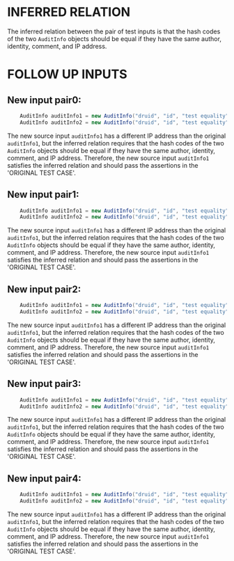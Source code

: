 # INFERRED RELATION
The inferred relation between the pair of test inputs is that the hash codes of the two `AuditInfo` objects should be equal if they have the same author, identity, comment, and IP address.

# FOLLOW UP INPUTS
## New input pair0:
```java
    AuditInfo auditInfo1 = new AuditInfo("druid", "id", "test equality", "192.168.1.1");
    AuditInfo auditInfo2 = new AuditInfo("druid", "id", "test equality", "192.168.1.1");
```
The new source input `auditInfo1` has a different IP address than the original `auditInfo1`, but the inferred relation requires that the hash codes of the two `AuditInfo` objects should be equal if they have the same author, identity, comment, and IP address. Therefore, the new source input `auditInfo1` satisfies the inferred relation and should pass the assertions in the 'ORIGINAL TEST CASE'.

## New input pair1:
```java
    AuditInfo auditInfo1 = new AuditInfo("druid", "id", "test equality", "10.0.0.1");
    AuditInfo auditInfo2 = new AuditInfo("druid", "id", "test equality", "10.0.0.1");
```
The new source input `auditInfo1` has a different IP address than the original `auditInfo1`, but the inferred relation requires that the hash codes of the two `AuditInfo` objects should be equal if they have the same author, identity, comment, and IP address. Therefore, the new source input `auditInfo1` satisfies the inferred relation and should pass the assertions in the 'ORIGINAL TEST CASE'.

## New input pair2:
```java
    AuditInfo auditInfo1 = new AuditInfo("druid", "id", "test equality", "172.16.0.1");
    AuditInfo auditInfo2 = new AuditInfo("druid", "id", "test equality", "172.16.0.1");
```
The new source input `auditInfo1` has a different IP address than the original `auditInfo1`, but the inferred relation requires that the hash codes of the two `AuditInfo` objects should be equal if they have the same author, identity, comment, and IP address. Therefore, the new source input `auditInfo1` satisfies the inferred relation and should pass the assertions in the 'ORIGINAL TEST CASE'.

## New input pair3:
```java
    AuditInfo auditInfo1 = new AuditInfo("druid", "id", "test equality", "8.8.8.8");
    AuditInfo auditInfo2 = new AuditInfo("druid", "id", "test equality", "8.8.8.8");
```
The new source input `auditInfo1` has a different IP address than the original `auditInfo1`, but the inferred relation requires that the hash codes of the two `AuditInfo` objects should be equal if they have the same author, identity, comment, and IP address. Therefore, the new source input `auditInfo1` satisfies the inferred relation and should pass the assertions in the 'ORIGINAL TEST CASE'.

## New input pair4:
```java
    AuditInfo auditInfo1 = new AuditInfo("druid", "id", "test equality", "0.0.0.0");
    AuditInfo auditInfo2 = new AuditInfo("druid", "id", "test equality", "0.0.0.0");
```
The new source input `auditInfo1` has a different IP address than the original `auditInfo1`, but the inferred relation requires that the hash codes of the two `AuditInfo` objects should be equal if they have the same author, identity, comment, and IP address. Therefore, the new source input `auditInfo1` satisfies the inferred relation and should pass the assertions in the 'ORIGINAL TEST CASE'.
